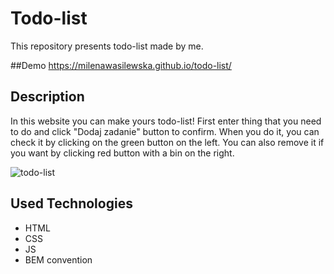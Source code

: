 # Todo-list

This repository presents todo-list made by me.

##Demo
https://milenawasilewska.github.io/todo-list/

## Description
In this website you can make yours todo-list! First enter thing that you need to do and click "Dodaj zadanie" button to confirm. When you do it, you can check it by clicking on the green button on the left. You can also remove it if you want by clicking red button with a bin on the right.

![todo-list](https://user-images.githubusercontent.com/119624007/215860747-754757e5-81bf-4e7c-861f-1a2e7e750afb.gif)


## Used Technologies
- HTML
- CSS
- JS
- BEM convention
